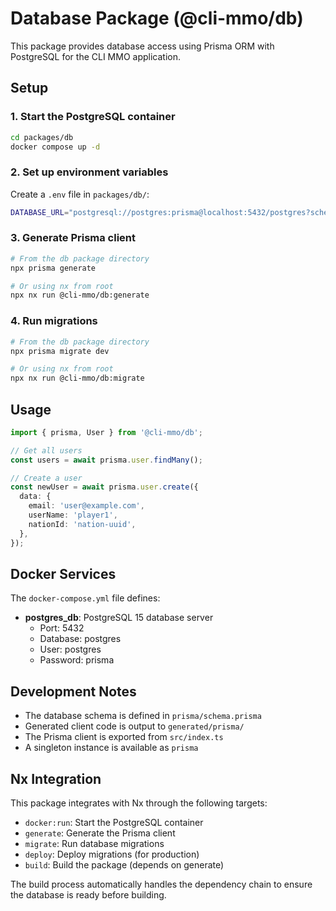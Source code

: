 # Database Package (@cli-mmo/db)

This package provides database access using Prisma ORM with PostgreSQL for the CLI MMO application.

## Setup

### 1. Start the PostgreSQL container

```bash
cd packages/db
docker compose up -d
```

### 2. Set up environment variables

Create a `.env` file in `packages/db/`:

```bash
DATABASE_URL="postgresql://postgres:prisma@localhost:5432/postgres?schema=public"
```

### 3. Generate Prisma client

```bash
# From the db package directory
npx prisma generate

# Or using nx from root
npx nx run @cli-mmo/db:generate
```

### 4. Run migrations

```bash
# From the db package directory
npx prisma migrate dev

# Or using nx from root
npx nx run @cli-mmo/db:migrate
```

## Usage

```typescript
import { prisma, User } from '@cli-mmo/db';

// Get all users
const users = await prisma.user.findMany();

// Create a user
const newUser = await prisma.user.create({
  data: {
    email: 'user@example.com',
    userName: 'player1',
    nationId: 'nation-uuid',
  },
});
```

## Docker Services

The `docker-compose.yml` file defines:

- **postgres_db**: PostgreSQL 15 database server
  - Port: 5432
  - Database: postgres
  - User: postgres
  - Password: prisma

## Development Notes

- The database schema is defined in `prisma/schema.prisma`
- Generated client code is output to `generated/prisma/`
- The Prisma client is exported from `src/index.ts`
- A singleton instance is available as `prisma`

## Nx Integration

This package integrates with Nx through the following targets:

- `docker:run`: Start the PostgreSQL container
- `generate`: Generate the Prisma client
- `migrate`: Run database migrations
- `deploy`: Deploy migrations (for production)
- `build`: Build the package (depends on generate)

The build process automatically handles the dependency chain to ensure the database is ready before building.